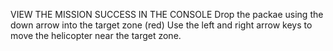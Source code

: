 VIEW THE MISSION SUCCESS IN THE CONSOLE
Drop the packae using the down arrow into the target zone (red)
Use the left and right arrow keys to move the helicopter near the target zone.